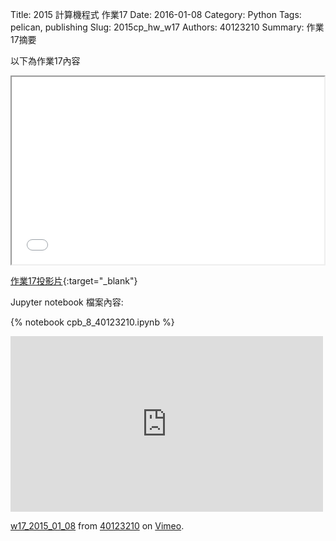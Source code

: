 Title: 2015 計算機程式 作業17
Date: 2016-01-08
Category: Python
Tags: pelican, publishing
Slug: 2015cp_hw_w17
Authors: 40123210
Summary: 作業17摘要

以下為作業17內容

<iframe src="40123210_cp_w17_p.html" width="500" height="300"></iframe>

[作業17投影片](40123210_cp_w17_p.html){:target="_blank"}

 Jupyter notebook 檔案內容:

{% notebook cpb_8_40123210.ipynb %}


<iframe src="https://player.vimeo.com/video/151601647" width="500" height="281" frameborder="0" webkitallowfullscreen mozallowfullscreen allowfullscreen></iframe> <p><a href="https://vimeo.com/151601647">w17_2015_01_08</a> from <a href="https://vimeo.com/user40881402">40123210</a> on <a href="https://vimeo.com">Vimeo</a>.</p>
